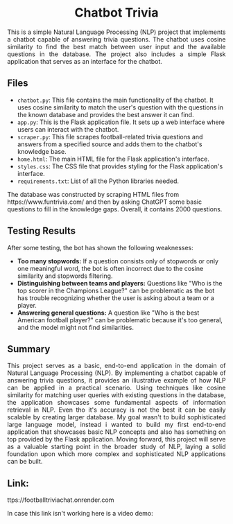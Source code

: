 <h1 align="center">Chatbot Trivia</h1>

<p align="justify">
This is a simple Natural Language Processing (NLP) project that implements a chatbot capable of answering trivia questions. The chatbot uses cosine similarity to find the best match between user input and the available questions in the database. The project also includes a simple Flask application that serves as an interface for the chatbot.
</p>

<h2>Files</h2>

<ul>
<li><code>chatbot.py</code>: This file contains the main functionality of the chatbot. It uses cosine similarity to match the user's question with the questions in the known database and provides the best answer it can find.</li>
<li><code>app.py</code>: This is the Flask application file. It sets up a web interface where users can interact with the chatbot.</li>
<li><code>scraper.py</code>: This file scrapes football-related trivia questions and answers from a specified source and adds them to the chatbot's knowledge base.</li>
<li><code>home.html</code>: The main HTML file for the Flask application's interface.</li>
<li><code>styles.css</code>: The CSS file that provides styling for the Flask application's interface.</li>
<li><code>requirements.txt</code>: List of all the Python libraries needed. </li>
</ul>
<p>The database was constructed by scraping HTML files from https://www.funtrivia.com/ and then by asking ChatGPT some basic questions to fill in the knowledge gaps. Overall, it contains 2000 questions.</p>

<h2>Testing Results</h2>

<p>After some testing, the bot has shown the following weaknesses:</p>

<ul>
<li><b>Too many stopwords:</b> If a question consists only of stopwords or only one meaningful word, the bot is often incorrect due to the cosine similarity and stopwords filtering.</li>
<li><b>Distinguishing between teams and players:</b> Questions like "Who is the top scorer in the Champions League?" can be problematic as the bot has trouble recognizing whether the user is asking about a team or a player.</li>
<li><b>Answering general questions:</b> A question like "Who is the best American football player?" can be problematic because it's too general, and the model might not find similarities.</li>
</ul>

<h2>Summary</h2>
<p align="justify">
This project serves as a basic, end-to-end application in the domain of Natural Language Processing (NLP). By implementing a chatbot capable of answering trivia questions, it provides an illustrative example of how NLP can be applied in a practical scenario. Using techniques like cosine similarity for matching user queries with existing questions in the database, the application showcases some fundamental aspects of information retrieval in NLP. Even tho it's accuracy is not the best it can be easily scalable by creating larger database. My goal wasn't to build sophisticated large language model, instead i wanted to build my first end-to-end application that showcases basic NLP concepts and also has something on top provided by the Flask application. Moving forward, this project will serve as a valuable starting point in the broader study of NLP, laying a solid foundation upon which more complex and sophisticated NLP applications can be built.
</p>

<h2>Link: </h2>  <p>ttps://footballtriviachat.onrender.com</p>
<p>In case this link isn't working here is a video demo: </p>
